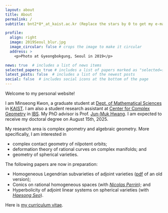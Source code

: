 ```yaml
---
layout: about
title: About
permalink: /
subtitle: bnt2*8*_at_kaist.ac.kr (Replace the stars by 0 to get my e-mail address)

profile:
  align: right
  image: 2019Seoul_blur.jpg
  image_circular: false # crops the image to make it circular
  address: >
    <p>Photo at Gyeongbokgung, Seoul in 2019</p>

news: true  # includes a list of news items
selected_papers: true # includes a list of papers marked as "selected={true}"
latest_posts: false  # includes a list of the newest posts
social: false  # includes social icons at the bottom of the page
---
```


Welcome to my personal website!

I am Minseong Kwon, a graduate student at [Dept. of Mathematical Sciences](https://mathsci.kaist.ac.kr/) in [KAIST](https://www.kaist.ac.kr/). I am also a student research assistant at [Center for Complex Geometry](https://ccg.ibs.re.kr/) in [IBS](https://www.ibs.re.kr/eng.do). My PhD advisor is Prof. <a href="https://www.ibs.re.kr/eng/sub02_02_03.do">Jun-Muk Hwang</a>. I am expected to receive my doctoral degree on August 15th, 2025.

My research area is complex geometry and algebraic geometry. More specifically, I am interested in
* complex contact geometry of nilpotent orbits;
* deformation theory of rational curves on complex manifolds; and
* geometry of spherical varieties.

The following papers are now in preparation:
* Homogeneous Legendrian subvarieties of adjoint varieties (<a href="assets/pdf/preprint_2024.pdf">pdf</a> of an old version);
* Conics on rational homogeneous spaces (with *[Nicolas Perrin](https://perso.pages.math.cnrs.fr/users/nicolas.perrin/)*); and
* Hyperbolicity of adjoint linear systems on spherical varieties (with *[Haesong Seo](https://sites.google.com/view/haesongseo/home)*).

Here is <a href="assets/pdf/Curriculum_Vitae_Minseong_Kwon.pdf">my curriculum vitae</a>.
